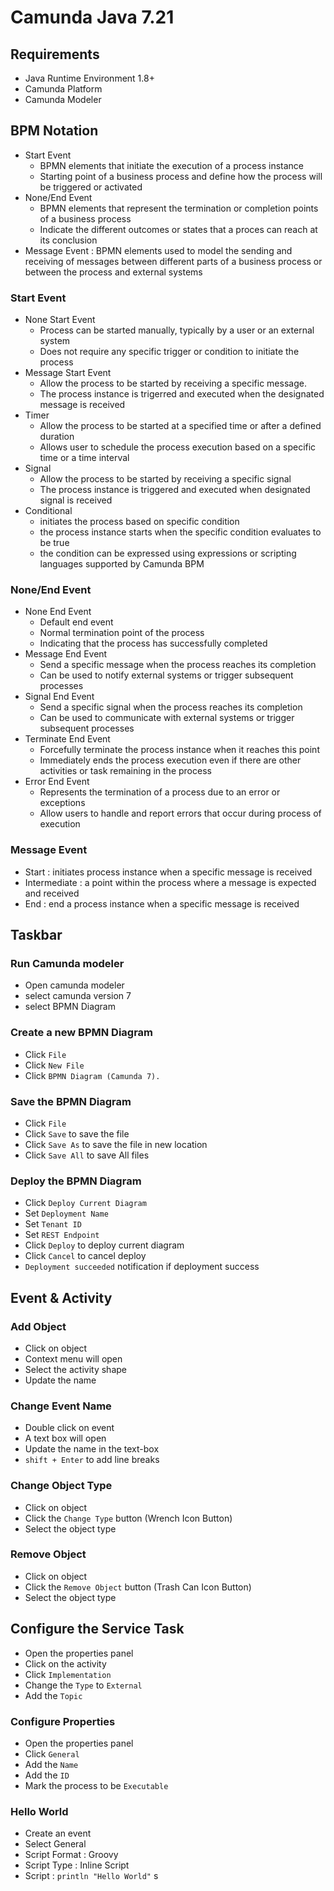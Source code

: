 # Camunda Java 7.21

## Requirements
- Java Runtime Environment 1.8+
- Camunda Platform
- Camunda Modeler

## BPM Notation
- Start Event 
  - BPMN elements that initiate the execution of a process instance
  - Starting point of a business process and define how the process will be triggered or activated
- None/End Event
  - BPMN elements that represent the termination or completion points of a business process
  - Indicate the different outcomes or states that a proces can reach at its conclusion
- Message Event : BPMN elements used to model the sending and receiving of messages between different parts of a business process or between the process and external systems

### Start Event
- None Start Event
  - Process can be started manually, typically by a user or an external system
  - Does not require any specific trigger or condition to initiate the process
- Message Start Event 
  - Allow the process to be started by receiving a specific message.
  - The process instance is trigerred and executed when the designated message is received
- Timer
  - Allow the process to be started at a specified time or after a defined duration
  - Allows user to schedule the process execution based on a specific time or a time interval
- Signal 
  - Allow the process to be started by receiving a specific signal
  - The process instance is triggered and executed when designated signal is received
- Conditional
  - initiates the process based on specific condition
  - the process instance starts when the specific condition evaluates to be true
  - the condition can be expressed using expressions or scripting languages supported by Camunda BPM

### None/End Event
- None End Event 
  - Default end event
  - Normal termination point of the process
  - Indicating that the process has successfully completed
- Message End Event 
  - Send a specific message when the process reaches its completion
  - Can be used to notify external systems or trigger subsequent processes
- Signal End Event
  - Send a specific signal when the process reaches its completion
  - Can be used to communicate with external systems or trigger subsequent processes
- Terminate End Event
  - Forcefully terminate the process instance when it reaches this point
  - Immediately ends the process execution even if there are other activities or task remaining in the process
- Error End Event
  - Represents the termination of a process due to an error or exceptions
  - Allow users to handle and report errors that occur during process of execution 

### Message Event
- Start : initiates process instance when a specific message is received
- Intermediate : a point within the process where a message is expected and received
- End : end a process instance when a specific message is received

## Taskbar

### Run Camunda modeler
- Open camunda modeler
- select camunda version 7
- select BPMN Diagram

### Create a new BPMN Diagram
- Click `File`
- Click `New File`
- Click `BPMN Diagram (Camunda 7).`

### Save the BPMN Diagram
- Click `File`
- Click `Save` to save the file
- Click `Save As` to save the file in new location
- Click `Save All` to save All files

### Deploy the BPMN Diagram
- Click `Deploy Current Diagram`
- Set `Deployment Name`
- Set `Tenant ID`
- Set `REST Endpoint`
- Click `Deploy` to deploy current diagram
- Click `Cancel` to cancel deploy
- `Deployment succeeded` notification if deployment success

## Event & Activity

### Add Object
- Click on object
- Context menu will open
- Select the activity shape
- Update the name

### Change Event Name
- Double click on event
- A text box will open
- Update the name in the text-box
- `shift + Enter` to add line breaks

### Change Object Type
- Click on object
- Click the `Change Type` button (Wrench Icon Button)
- Select the object type

### Remove Object
- Click on object
- Click the `Remove Object` button (Trash Can Icon Button)
- Select the object type

## Configure the Service Task
- Open the properties panel
- Click on the activity
- Click `Implementation`
- Change the `Type` to `External`
- Add the `Topic`

### Configure Properties
- Open the properties panel
- Click `General`
- Add the `Name`
- Add the `ID`
- Mark the process to be `Executable`

### Hello World
- Create an event
- Select General
- Script Format : Groovy
- Script Type : Inline Script
- Script : `println "Hello World"`
s